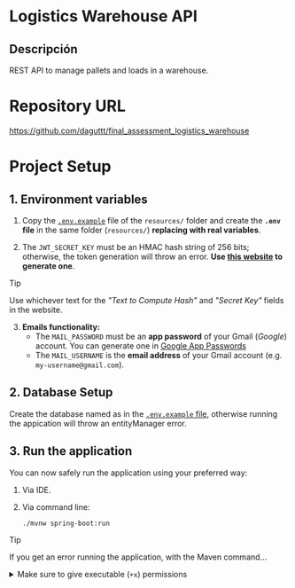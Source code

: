 # Logistics Warehouse API
## Descripción

REST API to manage pallets and loads in a warehouse.

# Repository URL
https://github.com/daguttt/final_assessment_logistics_warehouse

# Project Setup

## 1. Environment variables

1. Copy the [`.env.example`](./src/main/resources/.env.example) file of the `resources/` folder and create the **`.env` file**  in the same folder (`resources/`) **replacing with real variables**.

2. The `JWT_SECRET_KEY` must be an HMAC hash string of 256 bits; otherwise, the token generation will throw an error. **Use [this website](https://www.devglan.com/online-tools/hmac-sha256-online?ref=blog.tericcabrel.com) to generate one**.

> [!TIP]
> Use whichever text for the *"Text to Compute Hash"* and *"Secret Key"* fields in the website.

3. **Emails functionality:** 
   - The `MAIL_PASSWORD` must be an **app password** of your Gmail (*Google*) account. You can generate one in [Google App Passwords](https://myaccount.google.com/apppasswords)
   - The `MAIL_USERNAME` is the **email address** of your Gmail account (e.g. `my-username@gmail.com`).

## 2. Database Setup
Create the database named as in the [`.env.example` file](./src/main/resources/.env.example), otherwise running the appication will throw an entityManager error.

## 3. Run the application
You can now safely run the application using your preferred way:
1. Via IDE.
2. Via command line:

    ```bash
    ./mvnw spring-boot:run
    ```
> [!TIP]
> If you get an error running the application, with the Maven command... 
> <details>
> <summary>Make sure to give executable (<code>+x</code>) permissions</summary>
> <pre>chmod ugo+x ./mvnw</pre>
> </details>
